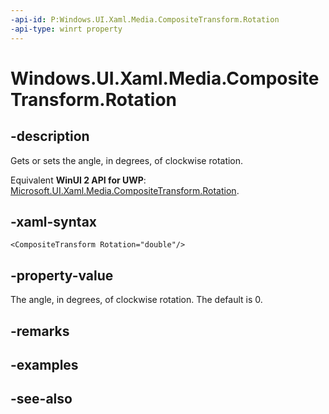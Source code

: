 ```yaml
---
-api-id: P:Windows.UI.Xaml.Media.CompositeTransform.Rotation
-api-type: winrt property
---
```


<!-- Property syntax
public double Rotation { get;  set; }
-->

# Windows.UI.Xaml.Media.CompositeTransform.Rotation

## -description
Gets or sets the angle, in degrees, of clockwise rotation.

Equivalent **WinUI 2 API for UWP**: [Microsoft.UI.Xaml.Media.CompositeTransform.Rotation](/windows/winui/api/microsoft.ui.xaml.media.compositetransform.rotation).

## -xaml-syntax
```xaml
<CompositeTransform Rotation="double"/>
```


## -property-value
The angle, in degrees, of clockwise rotation. The default is 0.

## -remarks

## -examples

## -see-also
